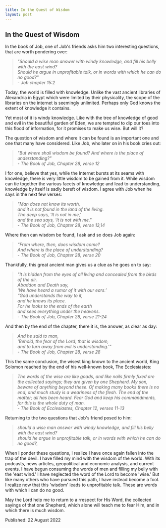 ```yaml
---
title: In the Quest of Wisdom
layout: post
---
```



## In the Quest of Wisdom

In the book of Job, one of Job's friends asks him two interesting questions, that are worth pondering over:

>*"Should a wise man answer with windy knowledge, and fill his belly with the east wind?<br>
Should he argue in unprofitable talk, or in words with which he can do no good?"<br>- Job chapter 15:2*

Today, the world is filled with knowledge. Unlike the vast ancient libraries of Alexandria in Egypt which were limited by their physicality, the scope of the libraries on the internet is seemingly unlimited. Perhaps only God knows the extent of knowledge it contains. 

Yet most of it is windy knowledge. Like with the tree of knowledge of good and evil in the beautiful garden of Eden, we are tempted to dip our toes into this flood of information, for it promises to make us wise. But will it?

The question of wisdom and where it can be found is an important one and one that many have considered. Like Job, who later on in his book cries out:

>*"But where shall wisdom be found? And where is the place of understanding?"<br>- The Book of Job, Chapter 28, verse 12*

I for one, believe that yes, while the Internet bursts at its seams with knowledge, there is very little wisdom to be gained from it. While wisdom can tie together the various facets of knowledge and lead to understanding, knowledge by itself is sadly bereft of wisdom. I agree with Job when he says in the next few verses:

>*"Man does not know its worth,<br>
and it is not found in the land of the living.<br>
The deep says, ‘It is not in me,’<br>
and the sea says, ‘It is not with me."<br>- The Book of Job, Chapter 28, verse 13,14*

Where then can wisdom be found, I ask and so does Job again:

>*“From where, then, does wisdom come?<br>
And where is the place of understanding?<br>- The Book of Job, Chapter 28, verse 20*

Thankfully, this great ancient man gives us a clue as he goes on to say:

>*"It is hidden from the eyes of all living
and concealed from the birds of the air.<br>
Abaddon and Death say,<br>
‘We have heard a rumor of it with our ears.’<br>
“God understands the way to it,<br>
and he knows its place.<br>
For he looks to the ends of the earth<br>
and sees everything under the heavens.<br>- The Book of Job, Chapter 28, verse 21-24*

And then by the end of the chapter, there it is, the answer, as clear as day:

>*And he said to man,<br>
‘Behold, the fear of the Lord, that is wisdom,<br>
and to turn away from evil is understanding.’” <br>- The Book of Job, Chapter 28, verse 28*

This the same conclusion, the wisest king known to the ancient world, King Solomon reached by the end of his well-known book, The Ecclesiastes:

>*The words of the wise are like goads, and like nails firmly fixed are the collected sayings; they are given by one Shepherd. My son, beware of anything beyond these. Of making many books there is no end, and much study is a weariness of the flesh. The end of the matter; all has been heard. Fear God and keep his commandments, for this is the whole duty of man.<br>- The Book of Ecclesiastes, Chapter 12, verses 11-13*

Returning to the two questions that Job's friend posed to him: 

>*should a wise man answer with windy knowledge, and fill his belly with the east wind? <br>
should he argue in unprofitable talk, or in words with which he can do no good?,* 

When I ponder these questions, I realize I have once again fallen into the trap of the devil. I have filled my mind with the wisdom of the world. With its podcasts, news articles, geopolitical and economic analysis, and current events. I have begun consuming the words of men and filling my belly with the 'east wind.' I have neglected the word of the Lord to become 'wise.' But like many others who have pursued this path, I have instead become a fool. I realize now that this 'wisdom' leads to unprofitable talk. These are words with which I can do no good.

May the Lord help me to return to a rrespect for His Word, the collected sayings of that one Shepherd, which alone will teach me to fear Him, and in which there is much wisdom. 

Published: 22 August 2022


